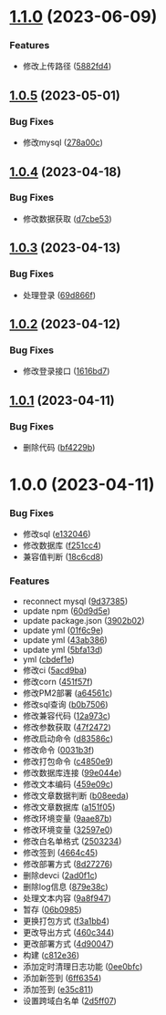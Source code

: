 # [1.1.0](https://github.com/abner-forever/myblog-server/compare/v1.0.5...v1.1.0) (2023-06-09)


### Features

* 修改上传路径 ([5882fd4](https://github.com/abner-forever/myblog-server/commit/5882fd41bcf0090927f37ab29078ae0a95e2c31a))

## [1.0.5](https://github.com/abner-forever/myblog-server/compare/v1.0.4...v1.0.5) (2023-05-01)


### Bug Fixes

* 修改mysql ([278a00c](https://github.com/abner-forever/myblog-server/commit/278a00cda9038347812d595c0545c59907f116a3))

## [1.0.4](https://github.com/abner-forever/myblog-server/compare/v1.0.3...v1.0.4) (2023-04-18)


### Bug Fixes

* 修改数据获取 ([d7cbe53](https://github.com/abner-forever/myblog-server/commit/d7cbe53b8aa7f28d42ae839a73a6dddbc7f7f70b))

## [1.0.3](https://github.com/abner-forever/myblog-server/compare/v1.0.2...v1.0.3) (2023-04-13)


### Bug Fixes

* 处理登录 ([69d866f](https://github.com/abner-forever/myblog-server/commit/69d866f9e752ac40ffd021581554b8777f3cf574))

## [1.0.2](https://github.com/abner-forever/myblog-server/compare/v1.0.1...v1.0.2) (2023-04-12)


### Bug Fixes

* 修改登录接口 ([1616bd7](https://github.com/abner-forever/myblog-server/commit/1616bd727af3fdd37063685f2602f03c6d856e27))

## [1.0.1](https://github.com/abner-forever/myblog-server/compare/v1.0.0...v1.0.1) (2023-04-11)


### Bug Fixes

* 删除代码 ([bf4229b](https://github.com/abner-forever/myblog-server/commit/bf4229bb66b0a975c77b22b031852d3684ffb5db))

# 1.0.0 (2023-04-11)


### Bug Fixes

* 修改sql ([e132046](https://github.com/abner-forever/node-mysql/commit/e13204648902b817302d28b6620ca015f7a17ae9))
* 修改数据库 ([f251cc4](https://github.com/abner-forever/node-mysql/commit/f251cc4bf20cb83f080b8d51d0448792ddc1b1a8))
* 兼容值判断 ([18c6cd8](https://github.com/abner-forever/node-mysql/commit/18c6cd87567b764624b61ba5fa9d81ab3a1dd5d9))


### Features

* reconnect mysql ([9d37385](https://github.com/abner-forever/node-mysql/commit/9d3738575b83a09ee5cc48c02aaff37f6938f834))
* update npm ([60d9d5e](https://github.com/abner-forever/node-mysql/commit/60d9d5e798469ac9f296aa16daba38dfa5a60f2a))
* update package.json ([3902b02](https://github.com/abner-forever/node-mysql/commit/3902b02b11ba6ead77d643423a4e26d778c831ea))
* update yml ([01f6c9e](https://github.com/abner-forever/node-mysql/commit/01f6c9e6188a4e12daa5ed17887abb65d113c139))
* update yml ([43ab386](https://github.com/abner-forever/node-mysql/commit/43ab386c19fb3a43cb6ad1aa3ccb487f77ad01af))
* update yml ([5bfa13d](https://github.com/abner-forever/node-mysql/commit/5bfa13df73944c5f70f6afb0144bd95745155e03))
* yml ([cbdef1e](https://github.com/abner-forever/node-mysql/commit/cbdef1e036ed76dbaa647c8b78dae22c831838db))
* 修改ci ([5acd9ba](https://github.com/abner-forever/node-mysql/commit/5acd9ba6c3426e227491fbbc79bec035748b31b6))
* 修改corn ([451f57f](https://github.com/abner-forever/node-mysql/commit/451f57febd45e0d615bfcc0a03452f39067e3f7c))
* 修改PM2部署 ([a64561c](https://github.com/abner-forever/node-mysql/commit/a64561c31f655cf9a2b00d4ae82c534ba4a3ee52))
* 修改sql查询 ([b0b7506](https://github.com/abner-forever/node-mysql/commit/b0b7506a9a55ee5b3eb9a893597d41a32ef67982))
* 修改兼容代码 ([12a973c](https://github.com/abner-forever/node-mysql/commit/12a973c954e3e9461b9619f51343adeecc0d9c85))
* 修改参数获取 ([47f2472](https://github.com/abner-forever/node-mysql/commit/47f2472fd824b90c9a298f69b88e87568f9cf720))
* 修改启动命令 ([d83586c](https://github.com/abner-forever/node-mysql/commit/d83586cff2bd342ddd6c996c7bc6ae7f087e23d2))
* 修改命令 ([0031b3f](https://github.com/abner-forever/node-mysql/commit/0031b3f8c310c84f5d71e0b9db9abacd7569edbd))
* 修改打包命令 ([c4850e9](https://github.com/abner-forever/node-mysql/commit/c4850e982fff9fd9a0042d42a3d8944d96d74799))
* 修改数据库连接 ([99e044e](https://github.com/abner-forever/node-mysql/commit/99e044e789b5b4a08c22aabb4ad730135f25360f))
* 修改文本编码 ([459e09c](https://github.com/abner-forever/node-mysql/commit/459e09c429ca5cac047e3feda9dea48928f800a5))
* 修改文章数据判断 ([b08eeda](https://github.com/abner-forever/node-mysql/commit/b08eeda660167dfe655240d73fb837293ee9ab03))
* 修改文章数据库 ([a151f05](https://github.com/abner-forever/node-mysql/commit/a151f05c7eb2bff8ad17b20475c6721596d42724))
* 修改环境变量 ([9aae87b](https://github.com/abner-forever/node-mysql/commit/9aae87bdc49fb0b12e7a778e5d2b83111106daae))
* 修改环境变量 ([32597e0](https://github.com/abner-forever/node-mysql/commit/32597e035107d328d055071218f0cfa69ae64933))
* 修改白名单格式 ([2503234](https://github.com/abner-forever/node-mysql/commit/25032347946d1c3e7aeb7a4a31961e7f5037e567))
* 修改签到 ([4664c45](https://github.com/abner-forever/node-mysql/commit/4664c4579cf36ce9a013e205e5512a7d3548bc0e))
* 修改部署方式 ([8d27276](https://github.com/abner-forever/node-mysql/commit/8d27276ec3d4feb1b322a0adcd93cf7b672a9d8a))
* 删除devci ([2ad0f1c](https://github.com/abner-forever/node-mysql/commit/2ad0f1c3073d4b234c1588e3c5b59cfa9538713d))
* 删除log信息 ([879e38c](https://github.com/abner-forever/node-mysql/commit/879e38ced89fcbe1cecfa12ac1d69b68dc56a9bc))
* 处理文本内容 ([9a8f947](https://github.com/abner-forever/node-mysql/commit/9a8f9476ddf85357a563d707d19b5c8890ecc898))
* 暂存 ([06b0985](https://github.com/abner-forever/node-mysql/commit/06b09855c730c238343572cca337cb4aab0110c0))
* 更换打包方式 ([f3a1bb4](https://github.com/abner-forever/node-mysql/commit/f3a1bb4281932500dbf261ce31b9bda0360da8d4))
* 更改导出方式 ([460c344](https://github.com/abner-forever/node-mysql/commit/460c3442990984abd008077cda0b8fd07cdee2ba))
* 更改部署方式 ([4d90047](https://github.com/abner-forever/node-mysql/commit/4d90047334714f7b6ec3aee3cea00c5d9b5a3580))
* 构建 ([c812e36](https://github.com/abner-forever/node-mysql/commit/c812e36093d02adf2d755379aca68398c54decaa))
* 添加定时清理日志功能 ([0ee0bfc](https://github.com/abner-forever/node-mysql/commit/0ee0bfc68dba806f7f2d3692a7c92bc9d4dbf190))
* 添加新签到 ([6ff6354](https://github.com/abner-forever/node-mysql/commit/6ff6354dec6b67d9a120a80fb03536d0f1d1b36f))
* 添加签到 ([e35c811](https://github.com/abner-forever/node-mysql/commit/e35c8116d19329fbffcad84e135335c864012442))
* 设置跨域白名单 ([2d5ff07](https://github.com/abner-forever/node-mysql/commit/2d5ff0737fc43cdef617a26ecd39b62bcdb77494))
